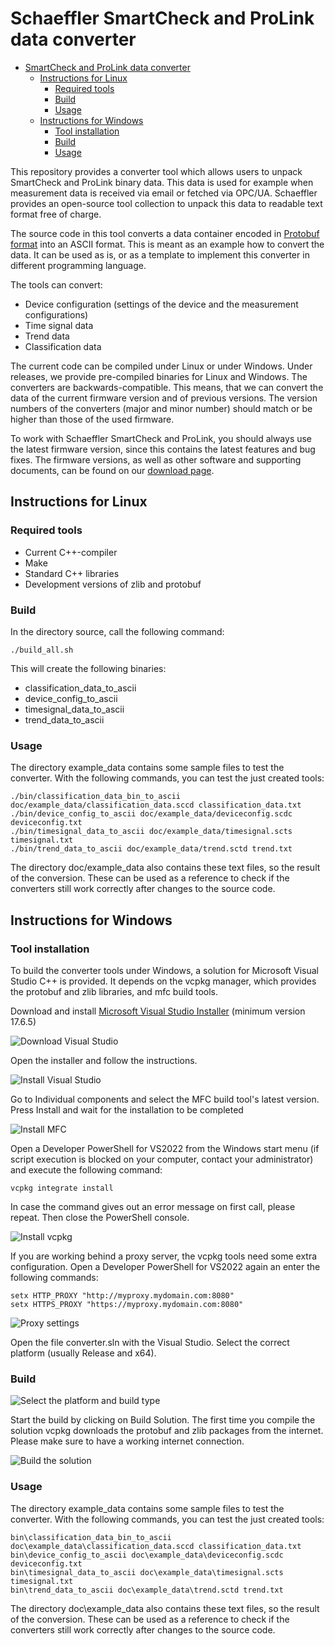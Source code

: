 # Schaeffler SmartCheck and ProLink data converter

<!-- TOC -->
* [SmartCheck and ProLink data converter](#smartcheck-and-prolink-data-converter)
  * [Instructions for Linux](#instructions-for-linux)
    * [Required tools](#required-tools)
    * [Build](#build)
    * [Usage](#usage)
  * [Instructions for Windows](#instructions-for-windows)
    * [Tool installation](#tool-installation)
    * [Build](#build-1)
    * [Usage](#usage-1)
<!-- TOC -->

This repository provides a converter tool which allows users to unpack SmartCheck and ProLink binary data. This data is
used for example when measurement data is received via email or fetched via OPC/UA. Schaeffler provides an open-source 
tool collection to unpack this data to readable text format free of charge.

The source code in this tool converts a data container encoded in [Protobuf format](https://protobuf.dev/overview/) into an ASCII format. This is meant 
as an example how to convert the data. It can be used as is, or as a template to implement this converter in different 
programming language.

The tools can convert:
* Device configuration (settings of the device and the measurement configurations)
* Time signal data
* Trend data
* Classification data

The current code can be compiled under Linux or under Windows. Under releases, we provide pre-compiled binaries for 
Linux and Windows. The converters are backwards-compatible. This means, that we can convert the data of the current
firmware version and of previous versions. The version numbers of the converters (major and minor number) should match
or be higher than those of the used firmware.

To work with Schaeffler SmartCheck and ProLink, you should always use the latest firmware version, since this contains
the latest features and bug fixes. The firmware versions, as well as other software and supporting documents, can be 
found on our [download page](https://sls-cdn.schaeffler-iot.com/).

## Instructions for Linux

### Required tools

* Current C++-compiler
* Make
* Standard C++ libraries
* Development versions of zlib and protobuf

### Build

In the directory source, call the following command:

    ./build_all.sh

This will create the following binaries:
* classification_data_to_ascii
* device_config_to_ascii
* timesignal_data_to_ascii
* trend_data_to_ascii

### Usage

The directory example_data contains some sample files to test the converter. With the following commands, you can test 
the just created tools:

    ./bin/classification_data_bin_to_ascii doc/example_data/classification_data.sccd classification_data.txt
    ./bin/device_config_to_ascii doc/example_data/deviceconfig.scdc deviceconfig.txt
    ./bin/timesignal_data_to_ascii doc/example_data/timesignal.scts timesignal.txt
    ./bin/trend_data_to_ascii doc/example_data/trend.sctd trend.txt

The directory doc/example_data also contains these text files, so the result of the conversion. These can be used as a 
reference to check if the converters still work correctly after changes to the source code.

## Instructions for Windows

### Tool installation

To build the converter tools under Windows, a solution for Microsoft Visual Studio C++ is provided. It depends on the 
vcpkg manager, which provides the protobuf and zlib libraries, and mfc build tools. 

Download and install [Microsoft Visual Studio Installer](https://visualstudio.microsoft.com/vs/community/) (minimum 
version 17.6.5)

![Download Visual Studio](doc/images/visual_studio_download.png)

Open the installer and follow the instructions.

![Install Visual Studio](doc/images/visual_studio_install.png)

Go to Individual components and select the MFC build tool's latest version. Press Install and wait for the installation 
to be completed

![Install MFC](doc/images/visual_studio_components.png)

Open a Developer PowerShell for VS2022 from the Windows start menu (if script execution is blocked on your computer, contact 
your administrator) and execute the following command:

    vcpkg integrate install

In case the command gives out an error message on first call, please repeat. Then close the PowerShell console.

![Install vcpkg](doc/images/visual_studio_vcpkg.png)

If you are working behind a proxy server, the vcpkg tools need some extra configuration. Open a Developer PowerShell for 
VS2022 again an enter the following commands:

    setx HTTP_PROXY "http://myproxy.mydomain.com:8080"
    setx HTTPS_PROXY "https://myproxy.mydomain.com:8080"

![Proxy settings](doc/images/visual_studio_proxy.png)

Open the file converter.sln with the Visual Studio. Select the correct platform (usually Release and x64).

### Build

![Select the platform and build type](doc/images/visual_studio_platform.png)

Start the build by clicking on Build Solution. The first time you compile the solution vcpkg downloads the protobuf and 
zlib packages from the internet. Please make sure to have a working internet connection.

![Build the solution](doc/images/visual_studio_build.png)

### Usage

The directory example_data contains some sample files to test the converter. With the following commands, you can test
the just created tools:

    bin\classification_data_bin_to_ascii doc\example_data\classification_data.sccd classification_data.txt
    bin\device_config_to_ascii doc\example_data\deviceconfig.scdc deviceconfig.txt
    bin\timesignal_data_to_ascii doc\example_data\timesignal.scts timesignal.txt
    bin\trend_data_to_ascii doc\example_data\trend.sctd trend.txt

The directory doc\example_data also contains these text files, so the result of the conversion. These can be used as a 
reference to check if the converters still work correctly after changes to the source code.
